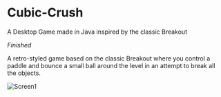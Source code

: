 # Cubic-Crush
A Desktop Game made in Java inspired by the classic Breakout

*Finished*

A retro-styled game based on the classic Breakout where you control a paddle and bounce a small ball around the level in an attempt to break all the objects.

![Screen1](https://raw.githubusercontent.com/username/projectname/branch/path/to/img.png)
